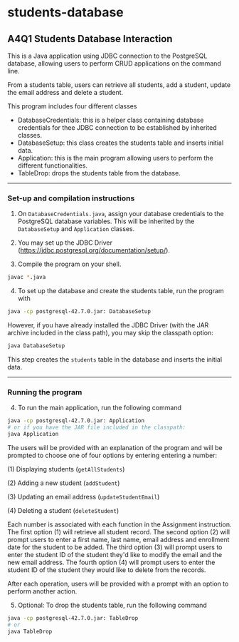 # students-database

## A4Q1 Students Database Interaction
 
This is a Java application using JDBC connection to the PostgreSQL database, allowing users to perform CRUD applications on the command line.

From a students table, users can retrieve all students, add a student, update the email address and delete a student.

This program includes four different classes
* DatabaseCredentials: this is a helper class containing database credentials for thee JDBC connection to be established by inherited classes.
* DatabaseSetup: this class creates the students table and inserts initial data.
* Application: this is the main program allowing users to perform the different functionalities.
* TableDrop: drops the students table from the database.
---

### Set-up and compilation instructions 

1. On `DatabaseCredentials.java`, assign your database credentials to the PostgreSQL database variables. This will be inherited by the `DatabaseSetup` and `Application` classes.

2. You may set up the JDBC Driver (https://jdbc.postgresql.org/documentation/setup/).

3. Compile the program on your shell.
```bash
javac *.java
```
4. To set up the database and create the students table, run the program with
```bash
java -cp postgresql-42.7.0.jar: DatabaseSetup
```
However, if you have already installed the JDBC Driver (with the JAR archive included in the class path), you may skip the classpath option:
```bash
java DatabaseSetup
```

This step creates the `students` table in the database and inserts the initial data.

---

### Running the program

4. To run the main application, run the following command
```bash
java -cp postgresql-42.7.0.jar: Application
# or if you have the JAR file included in the classpath:
java Application
```
The users will be provided with an explanation of the program and will be prompted to choose one of four options by entering entering a number:

(1) Displaying students (`getAllStudents`)

(2) Adding a new student (`addStudent`)

(3) Updating an email address (`updateStudentEmail`)

(4) Deleting a student (`deleteStudent`)

Each number is associated with each function in the Assignment instruction. The first option (1) will retrieve all student record. The second option (2) will prompt users to enter a first name, last name, email address and enrollment date for the student to be added. The third option (3) will prompt users to enter the student ID of the student they'd like to modify the email and the new email address. The fourth option (4) will prompt users to enter the student ID of the student they would like to delete from the records.

After each operation, users will be provided with a prompt with an option to perform another action.

5. Optional: To drop the students table, run the following command
```bash
java -cp postgresql-42.7.0.jar: TableDrop
# or
java TableDrop
```
